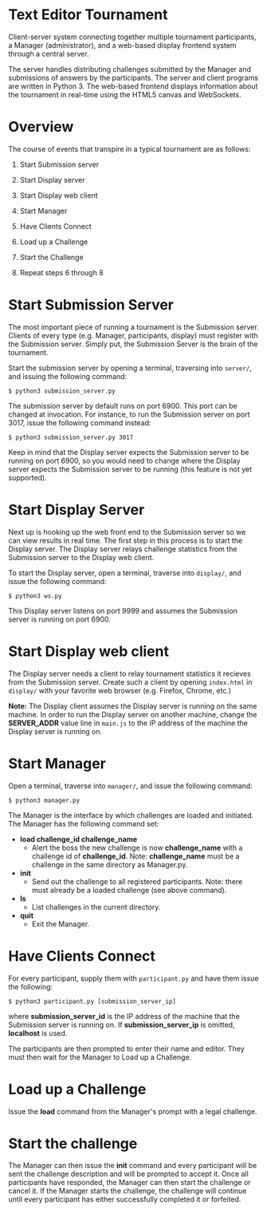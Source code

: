 Text Editor Tournament
=======================

Client-server system connecting together multiple tournament participants, a
Manager (administrator), and a web-based display frontend system through a
central server.

The server handles distributing challenges submitted by the Manager and
submissions of answers by the participants. The server and client programs are
written in Python 3. The web-based frontend displays information about the
tournament in real-time using the HTML5 canvas and WebSockets.

Overview
========

The course of events that transpire in a typical tournament are as follows:

1) Start Submission server

2) Start Display server

3) Start Display web client

4) Start Manager

5) Have Clients Connect

6) Load up a Challenge

7) Start the Challenge

8) Repeat steps 6 through 8

Start Submission Server
=======================

The most important piece of running a tournament is the Submission server.
Clients of every type (e.g. Manager, participants, display) must register with
the Submission server. Simply put, the Submission Server is the brain of the
tournament.

Start the submission server by opening a terminal, traversing into `server/`, and
issuing the following command:

    $ python3 submission_server.py

The submission server by default runs on port 6900. This port can be changed
at invocation. For instance, to run the Submission server on port 3017, issue
the following command instead:

    $ python3 submission_server.py 3017

Keep in mind that the Display server expects the Submission server to be running
on port 6900, so you would need to change where the Display server expects the
Submission server to be running (this feature is not yet supported).


Start Display Server
====================

Next up is hooking up the web front end to the Submission server so we can view
results in real time. The first step in this process is to start the Display
server. The Display server relays challenge statistics from the Submission
server to the Display web client.

To start the Display server, open a terminal, traverse into `display/`, and issue
the following command:

    $ python3 ws.py

This Display server listens on port 9999 and assumes the Submission server is
running on port 6900.

Start Display web client
========================

The Display server needs a client to relay tournament statistics it recieves
from the Submission server. Create such a client by opening `index.html` in
`display/` with your favorite web browser (e.g. Firefox, Chrome, etc.)

**Note:** The Display client assumes the Display server is running on the same
machine. In order to run the Display server on another machine, change the
**SERVER_ADDR** value line in `main.js` to the IP address of the machine the
Display server is running on.

Start Manager
=============

Open a terminal, traverse into `manager/`, and issue the following command:

    $ python3 manager.py

The Manager is the interface by which challenges are loaded and initiated. The
Manager has the following command set:

* **load challenge_id challenge_name**
    * Alert the boss the new challenge is now **challenge_name** with a challenge
      id of **challenge_id**. Note: **challenge_name** must be a challenge in the
      same directory as Manager.py.
* **init**
    * Send out the challenge to all registered participants. Note: there must
      already be a loaded challenge (see above command).
* **ls**
    * List challenges in the current directory.
* **quit**
    * Exit the Manager.

Have Clients Connect
====================

For every participant, supply them with `participant.py` and have them issue the
following:

    $ python3 participant.py [submission_server_ip]

where **submission_server_id** is the IP address of the machine that the
Submission server is running on. If **submission_server_ip** is omitted,
**localhost** is used.

The participants are then prompted to enter their name and editor. They must
then wait for the Manager to Load up a Challenge.

Load up a Challenge
===================

Issue the **load** command from the Manager's prompt with a legal challenge.

Start the challenge
===================

The Manager can then issue the **init** command and every participant will be
sent the challenge description and will be prompted to accept it. Once all
participants have responded, the Manager can then start the challenge or cancel
it. If the Manager starts the challenge, the challenge will continue until
every participant has either successfully completed it or forfeited.
